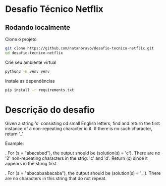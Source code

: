 
# Desafio Técnico Netflix


## Rodando localmente

Clone o projeto

```bash
git clone https://github.com/natanbravo/desafio-tecnico-netflix.git
cd desafio-tecnico-netflix
```
Crie seu ambiente virtual

```bash
python3 -m venv venv
```

Instale as dependências

```bash
pip install -r requirements.txt
```



# Descrição do desafio


Given a string 's' consisting od small English letters, find and return the first instance of a non-repeating
character in it. If there is no such character, return '_'

Example: 

   . For (s = "abacabad"), the output should be (solution(s) = 'c').
    There are no '2' non-repeating characters in the strig: 'c' and 'd'. Return (c) since it appears in the string first.

   . For (s = "abacabaabacaba"), the output should be (solution(s) = '_').
    There are no characters in this string that do not repeat.